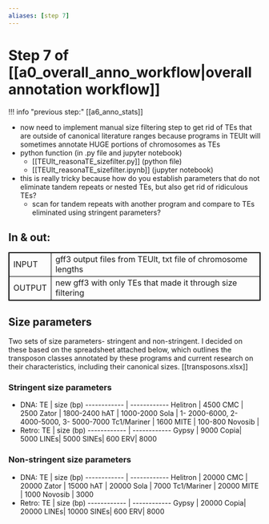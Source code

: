 ```yaml
---
aliases: [step 7]
---
```

# Step 7 of [[a0_overall_anno_workflow|overall annotation workflow]]
!!! info "previous step:"
    [[a6_anno_stats]]

- now need to implement manual size filtering step to get rid of TEs that are outside of canonical literature ranges because programs in TEUlt will sometimes annotate HUGE portions of chromosomes as TEs
- python function (in .py file and jupyter notebook)
	- [[TEUlt_reasonaTE_sizefilter.py]] (python file)
	- [[TEUlt_reasonaTE_sizefilter.ipynb]] (jupyter notebook)
- this is really tricky because how do you establish parameters that do not eliminate tandem repeats or nested TEs, but also get rid of ridiculous TEs?
	- scan for tandem repeats with another program and compare to TEs eliminated using stringent parameters?


## In & out:
<table cellpadding="5" style="border: 1px solid black">
    <tr style="border: 1px solid black">
        <td style="border: 1px solid black" >INPUT</td>
        <td style="border: 1px solid black">gff3 output files from TEUlt, txt file of chromosome lengths</td>
    </tr>
    <tr>
        <td style="border: 1px solid black">OUTPUT</td>
        <td style="border: 1px solid black">new gff3 with only TEs that made it through size filtering</td>
    </tr>
</table>

## Size parameters
Two sets of size parameters- stringent and non-stringent. I decided on these based on the spreadsheet attached below, which outlines the transposon classes annotated by these programs and current research on their characteristics, including their canonical sizes.
[[transposons.xlsx]]

### Stringent size parameters
- DNA:
TE | size (bp) 
------------ | ------------
Helitron | 4500
CMC | 2500
Zator | 1800-2400
hAT | 1000-2000
Sola | 1- 2000-6000, 2- 4000-5000, 3- 5000-7000
Tc1/Mariner | 1600
MITE | 100-800
Novosib | 
- Retro:
TE | size (bp) 
------------ | ------------
Gypsy | 9000
Copia| 5000
LINEs| 5000
SINEs| 600
ERV| 8000


### Non-stringent size parameters
- DNA:
TE | size (bp) 
------------ | ------------
Helitron | 20000
CMC | 20000
Zator | 15000
hAT | 20000
Sola | 7000
Tc1/Mariner | 20000
MITE | 1000
Novosib | 3000
- Retro:
TE | size (bp) 
------------ | ------------
Gypsy | 20000
Copia| 20000
LINEs| 10000
SINEs| 600
ERV| 8000



